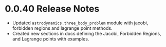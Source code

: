 0.0.40 Release Notes
===================================

- Updated `astrodynamics.three_body_problem` module with jacobi, forbidden regions and lagrange point methods.
- Created new sections in docs defining the Jacobi, Forbidden Regions, and Lagrange points with examples. 

